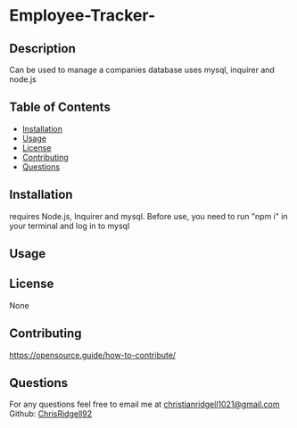 # Employee-Tracker-

## Description 
Can be used to manage a companies database uses mysql, inquirer and node.js

## Table of Contents
- [Installation](https://github.com/ChrisTR1021/Employee-Tracker-#installation)
- [Usage](https://github.com/ChrisTR1021/Employee-Tracker-#usage)
- [License](https://github.com/ChrisTR1021/Employee-Tracker-#license)
- [Contributing](https://github.com/ChrisTR1021/Employee-Tracker-#contributing)
- [Questions](https://github.com/ChrisTR1021/Employee-Tracker-#questions)

## Installation
requires Node.js, Inquirer and mysql. Before use, you need to run "npm i" in your terminal and log in to mysql

## Usage

## License
None

## Contributing 
https://opensource.guide/how-to-contribute/

## Questions
For any questions feel free to email me at christianridgell1021@gmail.com Github: [ChrisRidgell92](https://github.com/ChrisTR1021/Employee-Tracker-)
